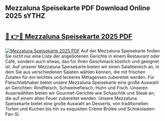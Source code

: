 ## Mezzaluna Speisekarte PDF Download Online 2025 sYTHZ

# <h2><a href="http://gccceg.nevu.top/?p=Mezzaluna+Speisekarte">🔗 👉🔴 Mezzaluna Speisekarte 2025 PDF</a></h2>

[![Mezzaluna Speisekarte 2025 PDF](https://i.imgur.com/dBaPXMq.png)](http://gccceg.nevu.top/?p=Mezzaluna+Speisekarte)
Auf der Mezzaluna Speisekarte finden Sie nicht nur eine Liste der angebotenen Gerichte in einem Restaurant oder Café, sondern auch etwas, das für Ihren Geschmack köstlich und geeignet ist. Auf unserer Mezzaluna Speisekarte bieten wir einen Salatbereich an, in dem Sie aus verschiedenen Salaten wählen können, die mit frischen Zutaten für ein leichtes und leckeres Mittagessen zubereitet werden. Für Fleischliebhaber bietet unsere Mezzaluna Speisekarte eine große Auswahl an Gerichten: Rindfleisch, Schweinefleisch, Huhn und Fisch. Unseren Auserwählten bieten wir Gourmet-Gerichte wie Schaschlik und Steak an, die auf einem alten Feuer zubereitet werden. Unsere Mezzaluna Speisekarte bietet eine große Auswahl an Desserts, von traditionellen Torten und Kuchen bis hin zu exquisiten Crème Brûlée und Schokoladen-Fan-Si.
